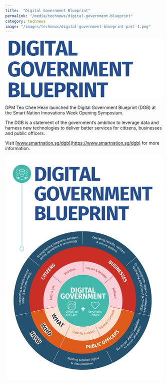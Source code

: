 ```yaml
---
title:  "Digital Government Blueprint"
permalink: "/media/technews/digital-government-blueprint"
category: technews
image: "/images/technews/digital-government-blueprint-part-1.png"
---
```


![digital government blueprint](/images/technews/digital-government-blueprint-part-1.png)

DPM Teo Chee Hean launched the Digital Government Blueprint (DGB) at the Smart Nation Innovations Week Opening Symposium.

The DGB is a statement of the government’s ambition to leverage data and harness new technologies to deliver better services for citizens, businesses and public officers. 

Visit [www.smartnation.sg/dgb](https://www.smartnation.sg/dgb) for more information.

![digital government blueprint](/images/technews/digital-government-blueprint-part-2.png)
